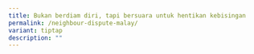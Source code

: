 ```yaml
---
title: Bukan berdiam diri, tapi bersuara untuk hentikan kebisingan
permalink: /neighbour-dispute-malay/
variant: tiptap
description: ""
---
```

